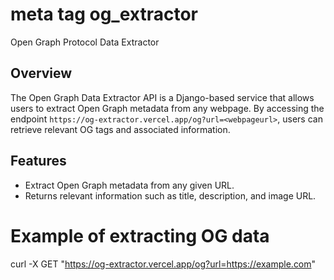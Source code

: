 # meta tag og_extractor
Open Graph Protocol Data Extractor

## Overview

The Open Graph Data Extractor API is a Django-based service that allows users to extract Open Graph metadata from any webpage. By accessing the endpoint `https://og-extractor.vercel.app/og?url=<webpageurl>`, users can retrieve relevant OG tags and associated information.

## Features

- Extract Open Graph metadata from any given URL.
- Returns relevant information such as title, description, and image URL.


# Example of extracting OG data
curl -X GET "https://og-extractor.vercel.app/og?url=<https://example.com>" 
